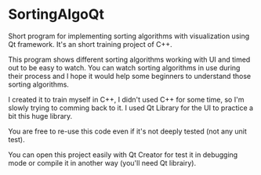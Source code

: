 # SortingAlgoQt
Short program for implementing sorting algorithms with visualization using Qt framework. It's an short training project of C++.


This program shows different sorting algorithms working with UI and timed out to be easy to watch. 
You can watch sorting algorithms in use during their process and I hope it would help some beginners to understand those sorting algorithms. 

I created it to train myself in C++, I didn't used C++ for some time, so I'm slowly trying to comming back to it.
I used Qt Library for the UI to practice a bit this huge library.

You are free to re-use this code even if it's not deeply tested (not any unit test).


You can open this project easily with Qt Creator for test it in debugging mode or compile it in another way (you'll need Qt librairy).
